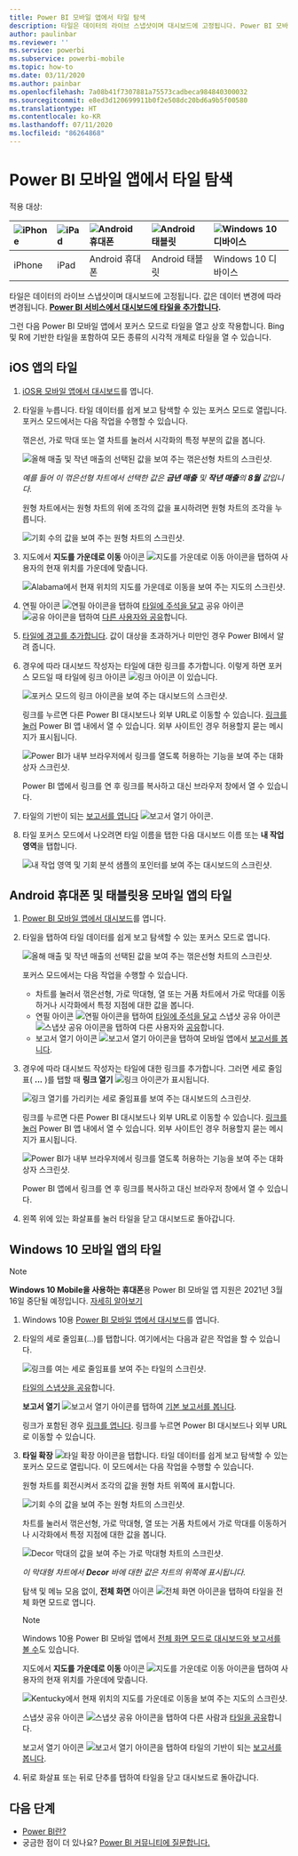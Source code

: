 ```yaml
---
title: Power BI 모바일 앱에서 타일 탐색
description: 타일은 데이터의 라이브 스냅샷이며 대시보드에 고정됩니다. Power BI 모바일 앱에 있는 타일과 상호 작용하는 방법에 대해 알아봅니다.
author: paulinbar
ms.reviewer: ''
ms.service: powerbi
ms.subservice: powerbi-mobile
ms.topic: how-to
ms.date: 03/11/2020
ms.author: painbar
ms.openlocfilehash: 7a08b41f7307881a75573cadbeca984840300032
ms.sourcegitcommit: e8ed3d120699911b0f2e508dc20bd6a9b5f00580
ms.translationtype: HT
ms.contentlocale: ko-KR
ms.lasthandoff: 07/11/2020
ms.locfileid: "86264868"
---
```

# <a name="explore-tiles-in-the-power-bi-mobile-apps"></a>Power BI 모바일 앱에서 타일 탐색
적용 대상:

| ![iPhone](./media/mobile-tiles-in-the-mobile-apps/iphone-logo-50-px.png) | ![iPad](./media/mobile-tiles-in-the-mobile-apps/ipad-logo-50-px.png) | ![Android 휴대폰](./media/mobile-tiles-in-the-mobile-apps/android-phone-logo-50-px.png) | ![Android 태블릿](./media/mobile-tiles-in-the-mobile-apps/android-tablet-logo-50-px.png) | ![Windows 10 디바이스](./media/mobile-tiles-in-the-mobile-apps/win-10-logo-50-px.png) |
|:--- |:--- |:--- |:--- |:--- |
| iPhone |iPad |Android 휴대폰 |Android 태블릿 |Windows 10 디바이스 |

타일은 데이터의 라이브 스냅샷이며 대시보드에 고정됩니다. 값은 데이터 변경에 따라 변경됩니다. **[Power BI 서비스에서 대시보드에 타일을 추가합니다](../end-user-tiles.md).** 

그런 다음 Power BI 모바일 앱에서 포커스 모드로 타일을 열고 상호 작용합니다. Bing 및 R에 기반한 타일을 포함하여 모든 종류의 시각적 개체로 타일을 열 수 있습니다.

## <a name="tiles-in-the-ios-apps"></a>iOS 앱의 타일

1. [iOS용 모바일 앱에서 대시보드](mobile-apps-view-dashboard.md)를 엽니다.
2. 타일을 누릅니다. 타일 데이터를 쉽게 보고 탐색할 수 있는 포커스 모드로 열립니다. 포커스 모드에서는 다음 작업을 수행할 수 있습니다.
   
   꺾은선, 가로 막대 또는 열 차트를 눌러서 시각화의 특정 부분의 값을 봅니다.
   
    ![올해 매출 및 작년 매출의 선택된 값을 보여 주는 꺾은선형 차트의 스크린샷.](media/mobile-tiles-in-the-mobile-apps/power-bi-iphone-line-tile-values.png)
   
   *예를 들어 이 꺾은선형 차트에서 선택한 값은 **금년 매출** 및 **작년 매출**의 **8월** 값입니다.*  
   
   원형 차트에서는 원형 차트의 위에 조각의 값을 표시하려면 원형 차트의 조각을 누릅니다.  
   
   ![기회 수의 값을 보여 주는 원형 차트의 스크린샷.](media/mobile-tiles-in-the-mobile-apps/power-bi-ipad-tile-pie.png)
3. 지도에서 **지도를 가운데로 이동** 아이콘 ![지도를 가운데로 이동 아이콘](media/mobile-tiles-in-the-mobile-apps/power-bi-center-map-icon.png)을 탭하여 사용자의 현재 위치를 가운데에 맞춥니다.

   ![Alabama에서 현재 위치의 지도를 가운데로 이동을 보여 주는 지도의 스크린샷.](media/mobile-tiles-in-the-mobile-apps/power-bi-ipad-center-map.png)

4. 연필 아이콘 ![연필 아이콘](./media/mobile-tiles-in-the-mobile-apps/power-bi-iphone-annotate-icon.png)을 탭하여 [타일에 주석을 달고](mobile-annotate-and-share-a-tile-from-the-mobile-apps.md#annotate-and-share-the-tile-report-or-visual) 공유 아이콘 ![공유 아이콘](./media/mobile-tiles-in-the-mobile-apps/power-bi-iphone-share-icon.png)을 탭하여 [다른 사용자와 공유](mobile-annotate-and-share-a-tile-from-the-mobile-apps.md#annotate-and-share-the-tile-report-or-visual)합니다.

5. [타일에 경고를 추가합니다](mobile-set-data-alerts-in-the-mobile-apps.md). 값이 대상을 초과하거나 미만인 경우 Power BI에서 알려 줍니다.

6. 경우에 따라 대시보드 작성자는 타일에 대한 링크를 추가합니다. 이렇게 하면 포커스 모드일 때 타일에 링크 아이콘 ![링크 아이콘](media/mobile-tiles-in-the-mobile-apps/power-bi-iphone-link-icon.png) 이 있습니다.
   
    ![포커스 모드의 링크 아이콘을 보여 주는 대시보드의 스크린샷.](media/mobile-tiles-in-the-mobile-apps/power-bi-iphone-tile-link.png)
   
    링크를 누르면 다른 Power BI 대시보드나 외부 URL로 이동할 수 있습니다. [링크를 눌러](../../create-reports/service-dashboard-edit-tile.md#hyperlink) Power BI 앱 내에서 열 수 있습니다. 외부 사이트인 경우 허용할지 묻는 메시지가 표시됩니다.
   
    ![Power BI가 내부 브라우저에서 링크를 열도록 허용하는 기능을 보여 주는 대화 상자 스크린샷.](media/mobile-tiles-in-the-mobile-apps/pbi_andr_openlinkmessage.png)
   
    Power BI 앱에서 링크를 연 후 링크를 복사하고 대신 브라우저 창에서 열 수 있습니다.
7. 타일의 기반이 되는 [보고서를 엽니다](mobile-reports-in-the-mobile-apps.md) ![보고서 열기 아이콘](././media/mobile-tiles-in-the-mobile-apps/power-bi-ipad-open-report-icon.png).
8. 타일 포커스 모드에서 나오려면 타일 이름을 탭한 다음 대시보드 이름 또는 **내 작업 영역**을 탭합니다.
   
    ![내 작업 영역 및 기회 분석 샘플의 포인터를 보여 주는 대시보드의 스크린샷.](media/mobile-tiles-in-the-mobile-apps/power-bi-ipad-tile-breadcrumb.png)

## <a name="tiles-in-the-mobile-app-for-android-phones-and-tablets"></a>Android 휴대폰 및 태블릿용 모바일 앱의 타일
1. [Power BI 모바일 앱에서 대시보드](mobile-apps-view-dashboard.md)를 엽니다.
2. 타일을 탭하여 타일 데이터를 쉽게 보고 탐색할 수 있는 포커스 모드로 엽니다.
   
   ![올해 매출 및 작년 매출의 선택된 값을 보여 주는 꺾은선형 차트의 스크린샷.](media/mobile-tiles-in-the-mobile-apps/power-bi-android-tablet-tile.png)
   
    포커스 모드에서는 다음 작업을 수행할 수 있습니다.
   
   * 차트를 눌러서 꺾은선형, 가로 막대형, 열 또는 거품 차트에서 가로 막대를 이동하거나 시각화에서 특정 지점에 대한 값을 봅니다.  
   * 연필 아이콘 ![연필 아이콘](./media/mobile-tiles-in-the-mobile-apps/power-bi-iphone-annotate-icon.png)을 탭하여 [타일에 주석을 달고](mobile-annotate-and-share-a-tile-from-the-mobile-apps.md#annotate-and-share-the-tile-report-or-visual) 스냅샷 공유 아이콘 ![스냅샷 공유 아이콘](./media/mobile-tiles-in-the-mobile-apps/pbi_andr_sharesnapicon.png)을 탭하여 다른 사용자와 [공유](mobile-annotate-and-share-a-tile-from-the-mobile-apps.md#annotate-and-share-the-tile-report-or-visual)합니다.
   * 보고서 열기 아이콘 ![보고서 열기 아이콘](./media/mobile-tiles-in-the-mobile-apps/power-bi-android-tablet-open-report-icon.png)을 탭하여 모바일 앱에서 [보고서를 봅니다](mobile-reports-in-the-mobile-apps.md).
3. 경우에 따라 대시보드 작성자는 타일에 대한 링크를 추가합니다. 그러면 세로 줄임표( **...** )를 탭할 때 **링크 열기** ![링크 아이콘](media/mobile-tiles-in-the-mobile-apps/power-bi-iphone-link-icon.png)가 표시됩니다.
   
    ![링크 열기를 가리키는 세로 줄임표를 보여 주는 대시보드의 스크린샷.](media/mobile-tiles-in-the-mobile-apps/power-bi-android-tile-link.png)
   
    링크를 누르면 다른 Power BI 대시보드나 외부 URL로 이동할 수 있습니다. [링크를 눌러](../../create-reports/service-dashboard-edit-tile.md#hyperlink) Power BI 앱 내에서 열 수 있습니다. 외부 사이트인 경우 허용할지 묻는 메시지가 표시됩니다.
   
    ![Power BI가 내부 브라우저에서 링크를 열도록 허용하는 기능을 보여 주는 대화 상자 스크린샷.](media/mobile-tiles-in-the-mobile-apps/pbi_andr_openlinkmessage.png)
   
    Power BI 앱에서 링크를 연 후 링크를 복사하고 대신 브라우저 창에서 열 수 있습니다.
4. 왼쪽 위에 있는 화살표를 눌러 타일을 닫고 대시보드로 돌아갑니다.

## <a name="tiles-in-the-windows-10-mobile-app"></a>Windows 10 모바일 앱의 타일

>[!NOTE]
>**Windows 10 Mobile을 사용하는 휴대폰**용 Power BI 모바일 앱 지원은 2021년 3월 16일 중단될 예정입니다. [자세히 알아보기](https://go.microsoft.com/fwlink/?linkid=2121400)

1. Windows 10용 [Power BI 모바일 앱에서 대시보드](mobile-apps-view-dashboard.md)를 엽니다.
2. 타일의 세로 줄임표(...)를 탭합니다. 여기에서는 다음과 같은 작업을 할 수 있습니다. 
   
    ![링크를 여는 세로 줄임표를 보여 주는 타일의 스크린샷.](media/mobile-tiles-in-the-mobile-apps/pbi_win10tileellpslink.png)
   
    [타일의 스냅샷을 공유](mobile-windows-10-phone-app-get-started.md)합니다.
   
    **보고서 열기** ![보고서 열기 아이콘](././media/mobile-tiles-in-the-mobile-apps/power-bi-ipad-open-report-icon.png)를 탭하여 [기본 보고서를 봅니다](mobile-reports-in-the-mobile-apps.md).
   
    링크가 포함된 경우 [링크를 엽니다](../../create-reports/service-dashboard-edit-tile.md#hyperlink). 링크를 누르면 Power BI 대시보드나 외부 URL로 이동할 수 있습니다.
3. **타일 확장** ![타일 확장 아이콘](media/mobile-tiles-in-the-mobile-apps/power-bi-windows-10-focus-mode-icon.png)을 탭합니다. 타일 데이터를 쉽게 보고 탐색할 수 있는 포커스 모드로 열립니다. 이 모드에서는 다음 작업을 수행할 수 있습니다.
   
   원형 차트를 회전시켜서 조각의 값을 원형 차트 위쪽에 표시합니다.  
   
   ![기회 수의 값을 보여 주는 원형 차트의 스크린샷.](media/mobile-tiles-in-the-mobile-apps/power-bi-windows-10-pie-focus-mode.png)
   
   차트를 눌러서 꺾은선형, 가로 막대형, 열 또는 거품 차트에서 가로 막대를 이동하거나 시각화에서 특정 지점에 대한 값을 봅니다.  
   
   ![Decor 막대의 값을 보여 주는 가로 막대형 차트의 스크린샷.](media/mobile-tiles-in-the-mobile-apps/pbi_win10ph_bartile0316.png)
   
   *이 막대형 차트에서 **Decor** 바에 대한 값은 차트의 위쪽에 표시됩니다.*
   
   탐색 및 메뉴 모음 없이, **전체 화면** 아이콘 ![전체 화면 아이콘](media/mobile-tiles-in-the-mobile-apps/power-bi-full-screen-icon.png)을 탭하여 타일을 전체 화면 모드로 엽니다.
   
   > [!NOTE]
   > Windows 10용 Power BI 모바일 앱에서 [전체 화면 모드로 대시보드와 보고서를 볼 수](mobile-windows-10-app-presentation-mode.md)도 있습니다.
   > 
   > 
   
   지도에서 **지도를 가운데로 이동** 아이콘 ![지도를 가운데로 이동 아이콘](media/mobile-tiles-in-the-mobile-apps/power-bi-center-map-icon.png)을 탭하여 사용자의 현재 위치를 가운데에 맞춥니다.
   
   ![Kentucky에서 현재 위치의 지도를 가운데로 이동을 보여 주는 지도의 스크린샷.](media/mobile-tiles-in-the-mobile-apps/power-bi-windows-10-center-map.png)
   
   스냅샷 공유 아이콘 ![스냅샷 공유 아이콘](./media/mobile-tiles-in-the-mobile-apps/pbi_win10ph_shareicon.png)을 탭하여 다른 사람과 [타일을 공유](mobile-windows-10-phone-app-get-started.md)합니다.   
   
   보고서 열기 아이콘 ![보고서 열기 아이콘](././media/mobile-tiles-in-the-mobile-apps/power-bi-ipad-open-report-icon.png)을 탭하여 타일의 기반이 되는 [보고서를 봅니다](mobile-reports-in-the-mobile-apps.md). 
4. 뒤로 화살표 또는 뒤로 단추를 탭하여 타일을 닫고 대시보드로 돌아갑니다.

## <a name="next-steps"></a>다음 단계
* [Power BI란?](../../fundamentals/power-bi-overview.md)
* 궁금한 점이 더 있나요? [Power BI 커뮤니티에 질문합니다.](https://community.powerbi.com/)
